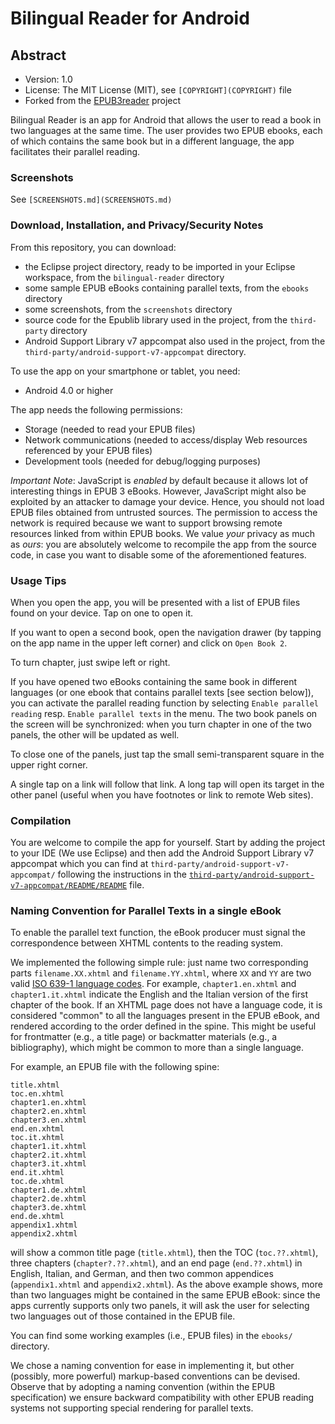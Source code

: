 # Bilingual Reader for Android

## Abstract 

* Version: 1.0
* License: The MIT License (MIT), see `[COPYRIGHT](COPYRIGHT)` file
* Forked from the [EPUB3reader](https://github.com/pettarin/epub3reader) project

Bilingual Reader is an app for Android that allows the user to read a book in two languages at the same time.
The user provides two EPUB ebooks, each of which contains the same book but in a different language, the app facilitates their parallel reading.


### Screenshots

See `[SCREENSHOTS.md](SCREENSHOTS.md)`


### Download, Installation, and Privacy/Security Notes

From this repository, you can download:

* the Eclipse project directory, ready to be imported in your Eclipse workspace, from the `bilingual-reader` directory
* some sample EPUB eBooks containing parallel texts, from the `ebooks` directory
* some screenshots, from the `screenshots` directory
* source code for the Epublib library used in the project, from the `third-party` directory
* Android Support Library v7 appcompat also used in the project, from the `third-party/android-support-v7-appcompat` directory.

To use the app on your smartphone or tablet, you need:

* Android 4.0 or higher

The app needs the following permissions:

* Storage (needed to read your EPUB files)
* Network communications (needed to access/display Web resources referenced by your EPUB files)
* Development tools (needed for debug/logging purposes)

_Important Note_: JavaScript is _enabled_ by default because it allows lot of interesting things in EPUB 3 eBooks. However, JavaScript might also be exploited by an attacker to damage your device. Hence, you should not load EPUB files obtained from untrusted sources. The permission to access the network is required because we want to support browsing remote resources linked from within EPUB books. We value _your_ privacy as much as _ours_: you are absolutely welcome to recompile the app from the source code, in case you want to disable some of the aforementioned features.


### Usage Tips

When you open the app, you will be presented with a list of EPUB files found on your device. Tap on one to open it.

If you want to open a second book, open the navigation drawer (by tapping on the app name in the upper left corner) and click on `Open Book 2`.

To turn chapter, just swipe left or right.

If you have opened two eBooks containing the same book in different languages (or one ebook that contains parallel texts [see section below]), you can activate the parallel reading function by selecting `Enable parallel reading` resp. `Enable parallel texts` in the menu. The two book panels on the screen will be synchronized: when you turn chapter in one of the two panels, the other will be updated as well.

To close one of the panels, just tap the small semi-transparent square in the upper right corner.

A single tap on a link will follow that link. A long tap will open its target in the other panel (useful when you have footnotes or link to remote Web sites).


### Compilation

You are welcome to compile the app for yourself. Start by adding the project to your IDE (We use Eclipse) and then add the Android Support Library v7 appcompat which you can find at `third-party/android-support-v7-appcompat/` following the instructions in the [`third-party/android-support-v7-appcompat/README/README`](third-party/android-support-v7-appcompat/README/README) file.


### Naming Convention for Parallel Texts in a single eBook

To enable the parallel text function, the eBook producer must signal the correspondence between XHTML contents to the reading system.

We implemented the following simple rule: just name two corresponding parts `filename.XX.xhtml` and `filename.YY.xhtml`, where `XX` and `YY` are two valid [ISO 639-1 language codes](http://www.iso.org/iso/home/standards/language_codes.htm). For example, `chapter1.en.xhtml` and `chapter1.it.xhtml` indicate the English and the Italian version of the first chapter of the book. If an XHTML page does not have a language code, it is considered "common" to all the languages present in the EPUB eBook, and rendered according to the order defined in the spine. This might be useful for frontmatter (e.g., a title page) or backmatter materials (e.g., a bibliography), which might be common to more than a single language.

For example, an EPUB file with the following spine:

```
title.xhtml
toc.en.xhtml
chapter1.en.xhtml
chapter2.en.xhtml
chapter3.en.xhtml
end.en.xhtml
toc.it.xhtml
chapter1.it.xhtml
chapter2.it.xhtml
chapter3.it.xhtml
end.it.xhtml
toc.de.xhtml
chapter1.de.xhtml
chapter2.de.xhtml
chapter3.de.xhtml
end.de.xhtml
appendix1.xhtml
appendix2.xhtml
```

will show a common title page (`title.xhtml`), then the TOC (`toc.??.xhtml`), three chapters (`chapter?.??.xhtml`), and an end page (`end.??.xhtml`) in English, Italian, and German, and then two common appendices (`appendix1.xhtml` and `appendix2.xhtml`). As the above example shows, more than two languages might be contained in the same EPUB eBook: since the apps currently supports only two panels, it will ask the user for selecting two languages out of those contained in the EPUB file.

You can find some working examples (i.e., EPUB files) in the `ebooks/` directory.

We chose a naming convention for ease in implementing it, but other (possibly, more powerful) markup-based conventions can be devised. Observe that by adopting a naming convention (within the EPUB specification) we ensure backward compatibility with other EPUB reading systems not supporting special rendering for parallel texts.
